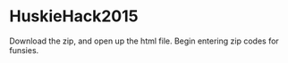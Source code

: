 # HuskieHack2015
Download the zip, and open up the html file. Begin entering zip codes for funsies. 
